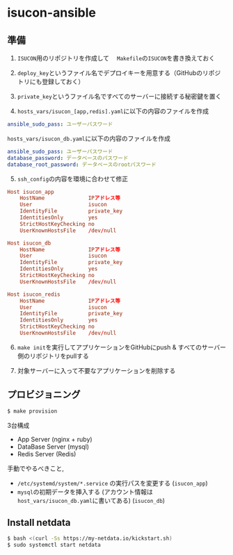 # isucon-ansible

## 準備

1. `ISUCON`用のリポジトリを作成して　
`Makefile`の`ISUCON`を書き換えておく

2. `deploy_key`というファイル名でデプロイキーを用意する（GitHubのリポジトリにも登録しておく）

3. `private_key`というファイル名ですべてのサーバーに接続する秘密鍵を置く

4. `hosts_vars/isucon_[app,redis].yaml`に以下の内容のファイルを作成
```yaml
ansible_sudo_pass: ユーザーパスワード
```
`hosts_vars/isucon_db.yaml`に以下の内容のファイルを作成
```yaml
ansible_sudo_pass: ユーザーパスワード
database_password: データベースのパスワード
database_root_password: データベースのrootパスワード
```

5. `ssh_config`の内容を環境に合わせて修正
```conf
Host isucon_app
    HostName              IPアドレス等
    User                  isucon
    IdentityFile          private_key
    IdentitiesOnly        yes
    StrictHostKeyChecking no
    UserKnownHostsFile    /dev/null

Host isucon_db
    HostName              IPアドレス等
    User                  isucon
    IdentityFile          private_key
    IdentitiesOnly        yes
    StrictHostKeyChecking no
    UserKnownHostsFile    /dev/null

Host isucon_redis
    HostName              IPアドレス等
    User                  isucon
    IdentityFile          private_key
    IdentitiesOnly        yes
    StrictHostKeyChecking no
    UserKnownHostsFile    /dev/null
```

6. `make init`を実行してアプリケーションをGitHubにpush & すべてのサーバー側のリポジトリをpullする

7. 対象サーバーに入って不要なアプリケーションを削除する

## プロビジョニング

```bash
$ make provision
```

3台構成

- App Server (nginx + ruby)
- DataBase Server (mysql)
- Redis Server (Redis)

手動でやるべきこと, 
- `/etc/systemd/system/*.service` の実行パスを変更する (`isucon_app`)
- `mysql`の初期データを挿入する (アカウント情報は`host_vars/isucon_db.yaml`に書いてある) (`isucon_db`)


## Install netdata
```bash
$ bash <(curl -Ss https://my-netdata.io/kickstart.sh)
$ sudo systemctl start netdata
```
